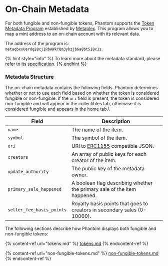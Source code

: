 # On-Chain Metadata

For both fungible and non-fungible tokens, Phantom supports the [Token Metadata Program](https://github.com/metaplex-foundation/metaplex-program-library/tree/master/token-metadata/program) established by [Metaplex](https://www.metaplex.com). This program allows you to map a mint address to an on-chain account with its relevant data.

The address of the program is: `metaqbxxUerdq28cj1RbAWkYQm3ybzjb6a8bt518x1s`.

{% hint style="info" %}
To learn more about the metadata standard, please refer to its [specification](https://docs.metaplex.com/token-metadata/Versions/v1.0.0/nft-standard).
{% endhint %}

### Metadata Structure

The on-chain metadata contains the following fields. Phantom determines whether or not to use each field based on whether the token is considered fungible or non-fungible. If the `uri` field is present, the token is considered non-fungible and will appear in the collectibles tab, otherwise it is considered fungible and appears in the home tab.\


| Field                     | Description                                                                   |
| ------------------------- | ----------------------------------------------------------------------------- |
| `name`                    | The name of the item.                                                         |
| `symbol`                  | The symbol of the item.                                                       |
| `uri`                     | URI to [ERC1155](https://0xjac.github.io/EIPs/EIPS/eip-1155) compatible JSON. |
| `creators`                | An array of public keys for each creator of the item.                         |
| `update_authority`        | The public key of the metadata owner.                                         |
| `primary_sale_happened`   | A boolean flag describing whether the primary sale of the item happened.      |
| `seller_fee_basis_points` | Royalty basis points that goes to creators in secondary sales (0-10000).      |

The following sections describe how Phantom displays both fungible and non-fungible tokens:

{% content-ref url="tokens.md" %}
[tokens.md](tokens.md)
{% endcontent-ref %}

{% content-ref url="non-fungible-tokens.md" %}
[non-fungible-tokens.md](non-fungible-tokens.md)
{% endcontent-ref %}
